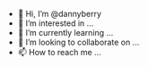 - 👋 Hi, I’m @dannyberry
- 👀 I’m interested in ...
- 🌱 I’m currently learning ...
- 💞️ I’m looking to collaborate on ...
- 📫 How to reach me ...

<!---
dannyberry/dannyberry is a ✨ special ✨ repository because its `README.md` (this file) appears on your GitHub profile.
You can click the Preview link to take a look at your changes.
--->

